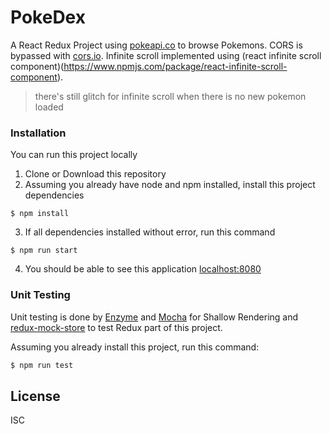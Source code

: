 # PokeDex
A React Redux Project using [pokeapi.co](www.pokeapi.co) to browse Pokemons. CORS is bypassed with [cors.io](cors.io). Infinite scroll implemented using (react infinite scroll component)(https://www.npmjs.com/package/react-infinite-scroll-component).
> there's still glitch for infinite scroll when there is no new pokemon loaded

### Installation
You can run this project locally
1. Clone or Download this repository
2. Assuming you already have node and npm installed, install this project dependencies
```
$ npm install
```
3. If all dependencies installed without error, run this command
```
$ npm run start
```
4. You should be able to see this application [localhost:8080](http://localhost:8080)

### Unit Testing
Unit testing is done by [Enzyme](https://github.com/airbnb/enzyme) and [Mocha](https://www.npmjs.com/package/mocha) for Shallow Rendering and [redux-mock-store](https://github.com/arnaudbenard/redux-mock-store) to test Redux part of this project.

Assuming you already install this project, run this command:
```sh
$ npm run test
```

License
----

ISC